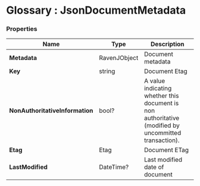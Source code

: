 ﻿# Glossary : JsonDocumentMetadata

### Properties

| Name | Type | Description |
| ------------- | ------------- | ----- |
| **Metadata** | RavenJObject | Document metadata |
| **Key** | string | Document Etag |
| **NonAuthoritativeInformation** | bool? | A value indicating whether this document is non authoritative (modified by uncommitted transaction). |
| **Etag** | Etag | Document ETag |
| **LastModified** | DateTime? | Last modified date of document |

